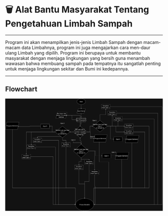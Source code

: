 # 🗑️ Alat Bantu Masyarakat Tentang Pengetahuan Limbah Sampah

---

 Program ini akan menampilkan jenis-jenis Limbah Sampah dengan macam-macam data Limbahnya, program ini juga mengajarkan cara men-daur ulang Limbah yang dipilih. Program ini berupaya untuk membantu masyarakat dengan menjaga lingkungan yang bersih guna menambah wawasan bahwa membuang sampah pada tempatnya itu sangatlah penting untuk menjaga lingkungan sekitar dan Bumi ini kedepannya.

---

## Flowchart
![flowchart.png](https://github.com/zadfthi/homework1_zainaldinfathi_1DTI/blob/main/flowchart.png)